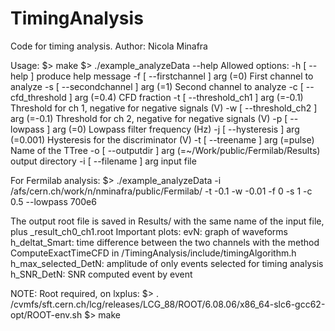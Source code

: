 # TimingAnalysis

Code for timing analysis. Author: Nicola Minafra

Usage:
$> make
$> ./example_analyzeData --help
  Allowed options:
  -h [ --help ]                         produce help message
  -f [ --firstchannel ] arg (=0)        First channel to analyze
  -s [ --secondchannel ] arg (=1)       Second channel to analyze
  -c [ --cfd_threshold ] arg (=0.4)
                                        CFD fraction
  -t [ --threshold_ch1 ] arg (=-0.1)
                                        Threshold for ch 1, negative for
                                        negative signals (V)
  -w [ --threshold_ch2 ] arg (=-0.1)
                                        Threshold for ch 2, negative for
                                        negative signals (V)
  -p [ --lowpass ] arg (=0)             Lowpass filter frequency (Hz)
  -j [ --hysteresis ] arg (=0.001)
                                        Hysteresis for the discriminator (V)
  -t [ --treename ] arg (=pulse)        Name of the TTree
  -o [ --outputdir ] arg (=~/Work/public/Fermilab/Results)
                                        output directory
  -i [ --filename ] arg                 input file


For Fermilab analysis:
$> ./example_analyzeData -i /afs/cern.ch/work/n/nminafra/public/Fermilab/ -t -0.1 -w -0.01 -f 0 -s 1 -c 0.5 --lowpass 700e6

The output root file is saved in Results/ with the same name of the input file, plus _result_ch0_ch1.root
Important plots:
evN: graph of waveforms
h_deltat_Smart: time difference between the two channels with the method ComputeExactTimeCFD in /TimingAnalysis/include/timingAlgorithm.h
h_max_selected_DetN: amplitude of only events selected for timing analysis
h_SNR_DetN: SNR computed event by event


NOTE: Root required, on lxplus:
$> . /cvmfs/sft.cern.ch/lcg/releases/LCG_88/ROOT/6.08.06/x86_64-slc6-gcc62-opt/ROOT-env.sh
$> make
